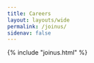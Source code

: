 ```yaml
---
title: Careers
layout: layouts/wide
permalink: /joinus/
sidenav: false
---
```


{% include "joinus.html" %}
